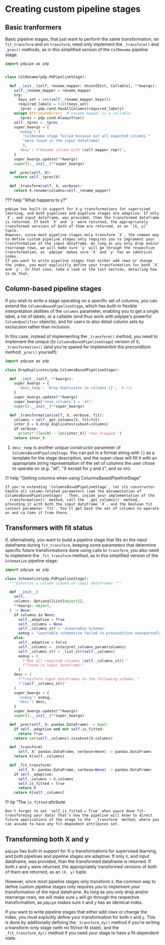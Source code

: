 # Creating custom pipeline stages

## Basic tranformers

Basic pipeline stages, that just want to perform the same transformation, on `fit_transform` and on `transform`, need only implement the `_transform()` and `_prec()` methods, as in this simplified version of the `ColRename` pipeline stage:

```python
import pdpipe as pdp


class ColRename(pdp.PdPipelineStage):

  def __init__(self, rename_mapper: Union[Dict, Callable], **kwargs):
    self._rename_mapper = rename_mapper
    try:
      keys_set = set(self._rename_mapper.keys())
      required_labels = list(keys_set)
      _tprec = pdp.cond.HasAllColumns(required_labels)
    except AttributeError:  # rename mapper is a callable
      _tprec = pdp.cond.AlwaysTrue()
    self._tprec = _tprec
    super_kwargs = {
      'exmsg': (
        "ColRename stage failed because not all expected columns "
        "were found in the input dataframe!
        ),
      'desc': f"Rename column with {self.mapper_repr}",
    }
    super_kwargs.update(**kwargs)
    super().__init__(**super_kwargs)

  def _prec(self, X):
    return self._tprec(X)

  def _transform(self, X, verbose):
    return X.rename(columns=self._rename_mapper)
```

??? help "What happens to y?"

    pdpipe has built-in support for X-y transformations for supervised learning, and both pipelines and pipeline stages are adaptive: If only `X`, and input dataframe, was provided, than the transformed dataframe is returned. If both `X` and `y` were returned, the appropriately transformed versions of both of them are returned, as an `(X, y)` tuple.
    However, since most pipeline stages only transform `X`, the common way to define custom pipeline stages only requires you to implement your transformation of the input dataframe. As long as you only drop and/or rearrange rows, we will make sure `y` will go through the respective transformation, as `pdpipe` makes sure `X` and `y` has an identical index.
    If you want to write pipeline stages that either add rows or change the index, you must explicitly define your transformation for both `X` and `y`. In that case, take a look at the last section, detailing how to do that.


## Column-based pipeline stages

If you wish to write a stage operating on a specific set of columns, you can extend the `ColumnsBasedPipelineStage`, which has built-in flexible interpretation abilities of the `columns` parameter, enabling you to get a single label, a list of labels, or a callable (and thus work with pdpipe's powerful `ColumnQualifier` objects), and for users to also detail column sets by exclucsion rather than inclusion.

In this case, instead of implementing the `_transform()` method, you need to implement the unique (to `ColumnsBasedPipelineStage`) version of it, `_transformation()` (and you're spared for implementint the precondition method `_prec()` yourself):

```python
import pdpipe as pdp

class DropDuplicates(pdp.ColumnsBasedPipelineStage):

  def __init__(self, **kwargs):
    super_kwargs = {
      'desc_temp': 'Drop duplicates in columns {}',  # (1)
    }
    super_kwargs.update(**kwargs)
    super_kwargs['none_columns'] = 'all'
    super().__init__(**super_kwargs)

  def _transformation(self, X, verbose, fit):
    columns = self._get_columns(X, fit=fit)
    inter_X = X.drop_duplicates(subset=columns)
    if verbose:
      print(f"{len(X) - len(inter_X)} rows dropped.")
    return inter_X
```

1. `desc_temp` is another unique constructor parameter of `ColumnsBasedPipelineStage`. You can put in a format string with `{}` as a template for the stage description, and the super-class will fill it with an appropriate string representation of the set of columns the user chose to operate on (e.g. "all", "X except for y and z", and so on).


!!! help "Getting columns when using ColumnsBasedPipelineStage"

    If you're extending `ColumnsBasedPipelineStage`, let its constructor handle all column-related parameters (see the documentation of ColumnsBasedPipelineStage) . Then, inside your implementation of the `_transformation()` method, call the `_get_columns()` method, providing it with both the input dataframe `X`, and the boolean fit context parameter `fit`. You'll get back the set of columns to operate on and ca take it from there.


## Transformers with fit status

If, alternatively, you want to build a pipeline stage that fits on the input dataframe during `fit_transform`, keeping some parameters that determine specific future transformations done using calls to `transform`, you also need to implement the `_fit_transform` method, as in this simplified version of the `Schematize` pipeline stage:

```python
import pdpipe as pdp

class Schematize(pdp.PdPipelineStage):
  """Enforces a column schema on input dataframes."""

  def __init__(
    self,
    columns: Optional[List[object]],
    **kwargs: object,
  ) -> None:
    if columns is None:
      self._adaptive = True
      self._columns = None
      self._columns_str = '<Learnable Schema>'
      exmsg = "Learnable schematize failed in precondition unexpectedly!"
    else:
      self._adaptive = False
      self._columns = _interpret_columns_param(columns)
      self._columns_str = _list_str(self._columns)
      exmsg = (
        f"Not all required columns {self._columns_str} "
        f"found in input dataframe!"
      )
    desc = (
      f"Transform input dataframes to the following schema: "
      f"{self._columns_str}"
    )
    super_kwargs = {
      'exmsg': exmsg,
      'desc': desc,
    }
    super_kwargs.update(**kwargs)
    super().__init__(**super_kwargs)

  def _prec(self, X: pandas.DataFrame) -> bool:
    if self._adaptive and not self.is_fitted:
      return True
    return set(self._columns).issubset(X.columns)

  def _transform(
      self, X: pandas.DataFrame, verbose=None) -> pandas.DataFrame:
    return X[self._columns]

  def _fit_transform(
      self, X: pandas.DataFrame, verbose=None) -> pandas.DataFrame:
    if self._adaptive:
      self._columns = X.columns
      self.is_fitted = True
      return X
    return X[self._columns]
```

!!! tip "The `is_fitted` attribute

    Don't forget to set `self.is_fitted = True` when youre done fit-transforming your data! That's how the pipeline will know to direct future applications of the stage to the `_transform` method, where you can assume to have any fit-dependent attributes set.


## Transforming both X and y

`pdpipe` has built-in support for X-y transformations for supervised learning, and both pipelines and pipeline stages are adaptive: If only `X`, and input dataframe, was provided, than the transformed dataframe is returned. If both `X` and `y` were returned, the appropriately transformed versions of both of them are returned, as an `(X, y)` tuple.

However, since most pipeline stages only transform `X`, the common way to define custom pipeline stages only requires you to implement your transformation of the input dataframe. As long as you only drop and/or rearrange rows, we will make sure `y` will go through the respective transformation, as `pdpipe` makes sure `X` and `y` has an identical index.

If you want to write pipeline stages that either add rows or change the index, you must explicitly define your transformation for both `X` and `y`. This is done by additionally defining the `_transform_Xy()` method if you're writing a transform-only stage (with no fit/not-fit state), and the `_fit_transform_Xy()` method if you need your stage to have a fit-dependent state.
